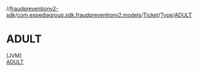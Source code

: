 //[fraudpreventionv2-sdk](../../../../../index.md)/[com.expediagroup.sdk.fraudpreventionv2.models](../../../index.md)/[Ticket](../../index.md)/[Type](../index.md)/[ADULT](index.md)

# ADULT

[JVM]\
[ADULT](index.md)
